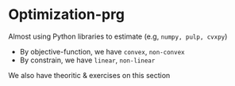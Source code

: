 # Optimization-prg
Almost using Python libraries to estimate (e.g, `numpy, pulp, cvxpy`)

- By objective-function, we have `convex`, `non-convex`
- By constrain, we have `linear`, `non-linear`

We also have theoritic & exercises on this section
